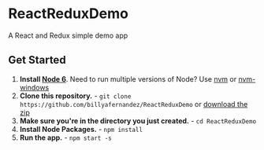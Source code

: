 # ReactReduxDemo
A React and Redux simple demo app
## Get Started
1. **Install [Node 6](https://nodejs.org)**. Need to run multiple versions of Node? Use [nvm](https://github.com/creationix/nvm) or [nvm-windows](https://github.com/coreybutler/nvm-windows)
2. **Clone this repository.** - `git clone https://github.com/billyafernandez/ReactReduxDemo` or [download the zip](https://github.com/billyafernandez/ReactReduxDemo/archive/master.zip)
3. **Make sure you're in the directory you just created.** - `cd ReactReduxDemo`
4. **Install Node Packages.** - `npm install`
5. **Run the app.** - `npm start -s`

